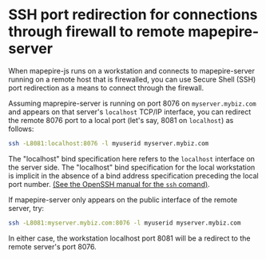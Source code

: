 # SSH port redirection for connections through firewall to remote mapepire-server

When mapepire-js runs on a workstation and connects to mapepire-server running on a remote host that is firewalled, you can use Secure Shell (SSH) port redirection as a means to connect through the firewall.

Assuming maprepire-server is running on port 8076 on `myserver.mybiz.com` and appears on that server's `localhost` TCP/IP interface, you can redirect the remote 8076 port to a local port (let's say, 8081 on `localhost`) as follows:

```sh
ssh -L8081:localhost:8076 -l myuserid myserver.mybiz.com
```

The "localhost" bind specification here refers to the `localhost` interface on the server side. The "localhost" bind specification for the local workstation is implicit in the absence of a bind address specification preceding the local port number. [(See the OpenSSH manual for the `ssh` comand)](https://man.openbsd.org/ssh).

If mapepire-server only appears on the public interface of the remote server, try:

```sh
ssh -L8081:myserver.mybiz.com:8076 -l myuserid myserver.mybiz.com
```

In either case, the workstation localhost port 8081 will be a redirect to the remote server's port 8076.
